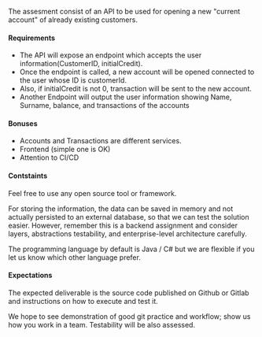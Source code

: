 The assesment consist of an API to be used for opening a new "current account" of already existing customers.

#### Requirements

* The API will expose an endpoint which accepts the user information(CustomerID, initialCredit).
* Once the endpoint is called, a new account will be opened connected to the user whose ID is customerId.
* Also, if initialCredit is not 0, transaction will be sent to the new account.
* Another Endpoint will output the user information showing Name, Surname, balance, and transactions of the accounts

#### Bonuses

* Accounts and Transactions are different services.
* Frontend (simple one is OK)
* Attention to CI/CD

#### Contstaints 

Feel free to use any open source tool or framework.

For storing the information, the data can be saved in memory and not actually persisted to an external database, so that we can test the solution easier. However, remember this is a backend assignment and consider layers, abstractions testability, and enterprise-level architecture carefully.

The programming language by default is Java / C# but we are flexible if you let us know which other language prefer.

#### Expectations 

The expected deliverable is the source code published on Github or Gitlab and instructions on how to execute and test it.

We hope to see demonstration of good git practice and workflow; show us how you work in a team. Testability will be also assessed.

